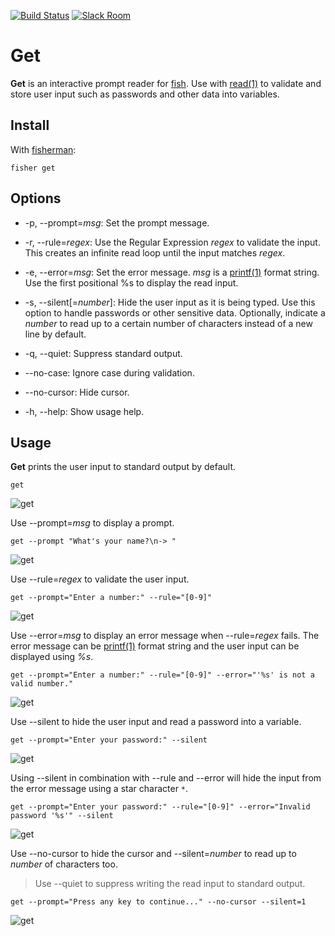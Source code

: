[![Build Status][travis-badge]][travis-link]
[![Slack Room][slack-badge]][slack-link]

# Get

**Get** is an interactive prompt reader for [fish]. Use with [read(1)] to validate and store user input such as passwords and other data into variables.

## Install

With [fisherman]:

```fish
fisher get
```

## Options

* -p, --prompt=*msg*: Set the prompt message.

* -r, --rule=*regex*: Use the Regular Expression *regex* to validate the input. This creates an infinite read loop until the input matches *regex*.

* -e, --error=*msg*: Set the error message. *msg* is a [printf(1)] format string. Use the first positional %s to display the read input.

* -s, --silent[=*number*]: Hide the user input as it is being typed. Use this option to handle passwords or other sensitive data. Optionally, indicate a *number* to read up to a certain number of characters instead of a new line by default.

* -q, --quiet: Suppress standard output.

* --no-case: Ignore case during validation.

* --no-cursor: Hide cursor.

* -h, --help: Show usage help.

## Usage

**Get** prints the user input to standard output by default.

```fish
get
```

![get](https://cloud.githubusercontent.com/assets/8317250/12975202/18dcee84-d0fd-11e5-9f4c-00348f3c7ede.gif)

Use --prompt=*msg* to display a prompt.

```fish
get --prompt "What's your name?\n-> "
```

![get](https://cloud.githubusercontent.com/assets/8317250/12975420/d32db93e-d0fe-11e5-813e-fb17c4935824.gif)

Use --rule=*regex* to validate the user input.

```fish
get --prompt="Enter a number:" --rule="[0-9]"
```

![get](https://cloud.githubusercontent.com/assets/8317250/12975525/d6f3ea60-d0ff-11e5-8180-2ec18cd228fa.gif)

Use --error=*msg* to display an error message when --rule=*regex* fails. The error message can be  [printf(1)] format string and the user input can be displayed using *%s*.

```fish
get --prompt="Enter a number:" --rule="[0-9]" --error="'%s' is not a valid number."
```

![get](https://cloud.githubusercontent.com/assets/8317250/12975598/50a6f9a6-d100-11e5-8d98-e7f28e125462.gif)

Use --silent to hide the user input and read a password into a variable.

```fish
get --prompt="Enter your password:" --silent
```

![get](https://cloud.githubusercontent.com/assets/8317250/12975660/e2514dac-d100-11e5-9464-0d926e65d7d5.gif)

Using --silent in combination with --rule and --error will hide the input from the error message using a star character `*`.

```fish
get --prompt="Enter your password:" --rule="[0-9]" --error="Invalid password '%s'" --silent
```

![get](https://cloud.githubusercontent.com/assets/8317250/12975740/7a158428-d101-11e5-9845-c514a0a4959e.gif)


Use --no-cursor to hide the cursor and --silent=*number* to read up to *number* of characters too.

> Use --quiet to suppress writing the read input to standard output.

```fish
get --prompt="Press any key to continue..." --no-cursor --silent=1
```

![get](https://cloud.githubusercontent.com/assets/8317250/12999807/870a0a42-d196-11e5-9f59-7d93411c2adf.gif)

[slack-link]: https://fisherman-wharf.herokuapp.com/
[slack-badge]: https://img.shields.io/badge/slack-join%20the%20chat-00B9FF.svg?style=flat-square

[travis-link]: https://travis-ci.org/fisherman/get
[travis-badge]: https://img.shields.io/travis/fisherman/get.svg?style=flat-square

[fisherman]: https://github.com/fisherman/fisherman
[printf(1)]: http://linux.die.net/man/1/printf
[read(1)]: http://fishshell.com/docs/current/commands.html#read
[fish]: https://github.com/fish-shell/fish-shell
